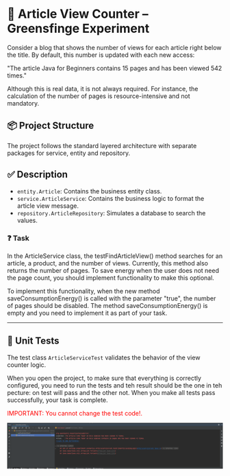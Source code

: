 # 📰 Article View Counter – Greensfinge Experiment

Consider a blog that shows the number of views for each article right below the title. By default, this number is updated with each new access:

"The article Java for Beginners contains 15 pages and has been viewed 542 times."

Although this is real data, it is not always required. For instance, the calculation of the number of pages is resource-intensive and not mandatory.

## 📦 Project Structure

The project follows the standard layered architecture with separate packages for service, entity and repository.

## ✅ Description

- `entity.Article`: Contains the business entity class.
- `service.ArticleService`: Contains the business logic to format the article view message.
- `repository.ArticleRepository`: Simulates a database to search the values.

### ❓ Task

In the ArticleService class, the testFindArticleView() method searches for an article, a product, and the number of views. Currently, this method also returns the number of pages. To save energy when the user does not need the page count, you should implement functionality to make this optional.

To implement this functionality, when the new method saveConsumptionEnergy() is called with the parameter "true", the number of pages should be disabled. The method saveConsumptionEnergy() is empty and you need to implement it as part of your task.

---

## 🧪 Unit Tests

The test class `ArticleServiceTest` validates the behavior of the view counter logic.

When you open the project, to make sure that everything is correctly configured, you need to run the tests and teh result should be the one in teh pecture: on test will pass and the other not. When you make all tests pass successfully, your task is complete.

<span style="color:red">IMPORTANT: You cannot change the test code!.</span>

![img.png](img.png)